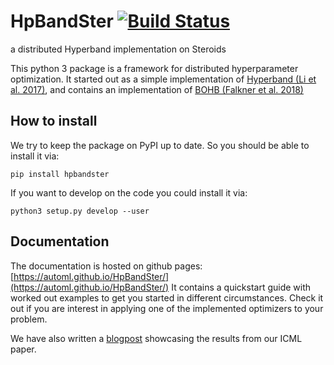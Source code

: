 # HpBandSter [![Build Status](https://travis-ci.org/automl/HpBandSter.svg?branch=master)](https://travis-ci.org/automl/HpBandSter)
a distributed Hyperband implementation on Steroids

This python 3 package is a framework for distributed hyperparameter optimization.
It started out as a simple implementation of [Hyperband (Li et al. 2017)](http://jmlr.org/papers/v18/16-558.html), and contains
an implementation of [BOHB (Falkner et al. 2018)](http://proceedings.mlr.press/v80/falkner18a.html)

## How to install

We try to keep the package on PyPI up to date. So you should be able to install it via:
```
pip install hpbandster
```
If you want to develop on the code you could install it via:

```
python3 setup.py develop --user
```

## Documentation

The documentation is hosted on github pages: [https://automl.github.io/HpBandSter/](https://automl.github.io/HpBandSter/)
It contains a quickstart guide with worked out examples to get you started in different circumstances.
Check it out if you are interest in applying one of the implemented optimizers to your problem.

We have also written a [blogpost](https://www.automl.org/blog_bohb/) showcasing the results from our ICML paper.
